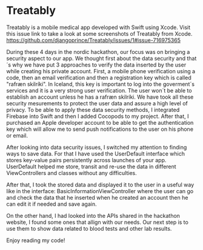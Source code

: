 # Treatably
Treatably is a mobile medical app developed with Swift using Xcode.
Visit this issue link to take a look at some screenshots of Treatably from Xcode. 
https://github.com/djangoprince/Treatably/issues/1#issue-716975365

During these 4 days in the nordic hackathon, our focus was on bringing a security aspect to our app. We thought first about the data security and that´s why we have put 3 approaches to verify the data inserted by the user while creating his private account. First, a mobile phone verification using a code, then an email verification and then a registration key which is called "rafræn skilríki". In Iceland, this key is important to log into the goverment´s services and it is a very strong user verification. The user 
won´t be able to establish an account unless he has a rafræn skilríki. We have took all these security mesurements to protect the user data and assure a high level of privacy. 
To be able to apply these data security methods, I integrated Firebase into Swift and then I added Cocopods to my project. After that, I purchased an Apple developer account to be able to get the authentication key which will allow me to send push notifications to the user on his phone or email. 

After looking into data security issues, I switched my attention to finding ways to save data. For that I have used the UserDefault interface which stores key-value pairs persistently across launches of your app. UserDefault helped me store, transit and re-use the data in different ViewControllers and classes without any difficulties. 

After that, I took the stored data and displayed it to the user in a useful way like in the interface: BasicInformationViewController where the user can go and check the data that he inserted when he created an account then he can edit it if needed and save again. 

On the other hand, I had looked into the APIs shared in the hackathon website, I found some ones that allign with our needs. Our next step is to use them to show data related to blood tests and other lab results. 


Enjoy reading my code!


